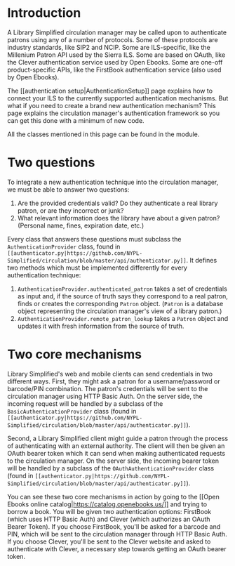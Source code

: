 # Introduction

A Library Simplified circulation manager may be called upon to authenticate patrons using any of a number of protocols. Some of these protocols are industry standards, like SIP2 and NCIP. Some are ILS-specific, like the Millenium Patron API used by the Sierra ILS. Some are based on OAuth, like the Clever authentication service used by Open Ebooks. Some are one-off product-specific APIs, like the FirstBook authentication service (also used by Open Ebooks).

The [[authentication setup|AuthenticationSetup]] page explains how to connect your ILS to the currently supported authentication mechanisms. But what if you need to create a brand new authentication mechanism? This page explains the circulation manager's authentication framework so you can get this done with a minimum of new code.

All the classes mentioned in this page can be found in the  module.

# Two questions

To integrate a new authentication technique into the circulation manager, we must be able to answer two questions:

1. Are the provided credentials valid? Do they authenticate a real library patron, or are they incorrect or junk?
2. What relevant information does the library have about a given patron? (Personal name, fines, expiration date, etc.)

Every class that answers these questions must subclass the `AuthenticationProvider` class, found in `[[authenticator.py|https://github.com/NYPL-Simplified/circulation/blob/master/api/authenticator.py]]`. It defines two methods which must be implemented differently for every authentication technique:

1. `AuthenticationProvider.authenticated_patron` takes a set of credentials as input and, if the source of truth says they correspond to a real patron, finds or creates the corresponding `Patron` object. (`Patron` is a database object representing the circulation manager's view of a library patron.)
2. `AuthenticationProvider.remote_patron_lookup` takes a `Patron` object and updates it with fresh information from the source of truth.

# Two core mechanisms

Library Simplified's web and mobile clients can send credentials in two different ways. First, they might ask a patron for a username/password or barcode/PIN combination. The patron's credentials will be sent to the circulation manager using HTTP Basic Auth. On the server side, the incoming request will be handled by a subclass of the `BasicAuthenticationProvider` class (found in `[[authenticator.py|https://github.com/NYPL-Simplified/circulation/blob/master/api/authenticator.py]]`).

Second, a Library Simplified client might guide a patron through the process of authenticating with an external authority. The client will then be given an OAuth bearer token which it can send when making authenticated requests to the circulation manager. On the server side, the incoming bearer token will be handled by a subclass of the `OAuthAuthenticationProvider` class (found in `[[authenticator.py|https://github.com/NYPL-Simplified/circulation/blob/master/api/authenticator.py]]`).

You can see these two core mechanisms in action by going to the [[Open Ebooks online catalog|https://catalog.openebooks.us/]] and trying to borrow a book. You will be given two authentication options: FirstBook (which uses HTTP Basic Auth) and Clever (which authorizes an OAuth Bearer Token). If you choose FirstBook, you'll be asked for a barcode and PIN, which will be sent to the circulation manager through HTTP Basic Auth. If you choose Clever, you'll be sent to the Clever website and asked to authenticate with Clever, a necessary step towards getting an OAuth bearer token.

